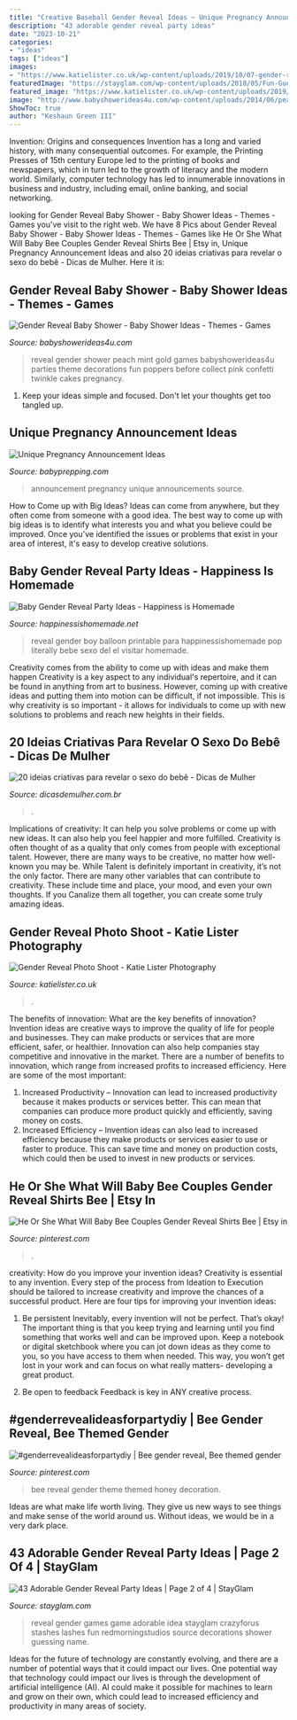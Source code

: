 ```yaml
---
title: "Creative Baseball Gender Reveal Ideas ~ Unique Pregnancy Announcement Ideas"
description: "43 adorable gender reveal party ideas"
date: "2023-10-21"
categories:
- "ideas"
tags: ["ideas"]
images:
- "https://www.katielister.co.uk/wp-content/uploads/2019/10/07-gender-reveal-photoshoot-autumn.jpg"
featuredImage: "https://stayglam.com/wp-content/uploads/2018/05/Fun-Guessing-Party-Game.jpg"
featured_image: "https://www.katielister.co.uk/wp-content/uploads/2019/10/07-gender-reveal-photoshoot-autumn.jpg"
image: "http://www.babyshowerideas4u.com/wp-content/uploads/2014/06/peach-mint-gold-gender-reveal-baby-shower.jpg"
ShowToc: true
author: "Keshaun Green III"
---
```



Invention: Origins and consequences
Invention has a long and varied history, with many consequential outcomes. For example, the Printing Presses of 15th century Europe led to the printing of books and newspapers, which in turn led to the growth of literacy and the modern world. Similarly, computer technology has led to innumerable innovations in business and industry, including email, online banking, and social networking.

	

		
looking for Gender Reveal Baby Shower - Baby Shower Ideas - Themes - Games you've visit to the right web. We have 8 Pics about Gender Reveal Baby Shower - Baby Shower Ideas - Themes - Games like He Or She What Will Baby Bee Couples Gender Reveal Shirts Bee | Etsy in, Unique Pregnancy Announcement Ideas and also 20 ideias criativas para revelar o sexo do bebê - Dicas de Mulher. Here it is:
		
    
## Gender Reveal Baby Shower - Baby Shower Ideas - Themes - Games

<img loading=lazy src="http://www.babyshowerideas4u.com/wp-content/uploads/2014/06/peach-mint-gold-gender-reveal-baby-shower.jpg" onerror="this.onerror=null;this.src='https://tse4.mm.bing.net/th?id=OIP.qeWQuLhAKKQq4PD0KwcYdAHaLH&amp;pid=15.1';" alt="Gender Reveal Baby Shower - Baby Shower Ideas - Themes - Games">

_Source: babyshowerideas4u.com_

>reveal gender shower peach mint gold games babyshowerideas4u parties theme decorations fun poppers before collect pink confetti twinkle cakes pregnancy. 

	

1. Keep your ideas simple and focused. Don't let your thoughts get too tangled up.

    
## Unique Pregnancy Announcement Ideas

<img loading=lazy src="http://www.babyprepping.com/wp-content/uploads/2018/01/6ef39b357e1aab04e283ccd310b38590.jpg" onerror="this.onerror=null;this.src='https://tse4.mm.bing.net/th?id=OIP.BWBJCy7P6zwNl0Eg4BPw3AHaJM&amp;pid=15.1';" alt="Unique Pregnancy Announcement Ideas">

_Source: babyprepping.com_

>announcement pregnancy unique announcements source. 

	

How to Come up with Big Ideas?
Ideas can come from anywhere, but they often come from someone with a good idea. The best way to come up with big ideas is to identify what interests you and what you believe could be improved. Once you've identified the issues or problems that exist in your area of interest, it's easy to develop creative solutions.

    
## Baby Gender Reveal Party Ideas - Happiness Is Homemade

<img loading=lazy src="https://www.happinessishomemade.net/wp-content/uploads/2016/05/Gender-Reveal-Party-Balloon-Bouquet-Boy-or-Girl.jpg" onerror="this.onerror=null;this.src='https://tse3.mm.bing.net/th?id=OIP.bOSsJlDCyPDU4PnOdk1iGgHaJ-&amp;pid=15.1';" alt="Baby Gender Reveal Party Ideas - Happiness is Homemade">

_Source: happinessishomemade.net_

>reveal gender boy balloon printable para happinessishomemade pop literally bebe sexo del el visitar homemade. 

	

Creativity comes from the ability to come up with ideas and make them happen
Creativity is a key aspect to any individual's repertoire, and it can be found in anything from art to business. However, coming up with creative ideas and putting them into motion can be difficult, if not impossible. This is why creativity is so important - it allows for individuals to come up with new solutions to problems and reach new heights in their fields.

    
## 20 Ideias Criativas Para Revelar O Sexo Do Bebê - Dicas De Mulher

<img loading=lazy src="http://www.dicasdemulher.com.br/wp-content/uploads/2015/10/revelar-sexo-do-bebe-15.jpg" onerror="this.onerror=null;this.src='https://tse3.mm.bing.net/th?id=OIP.hdW2z_hZBkF7_rvqI9O4mAHaE7&amp;pid=15.1';" alt="20 ideias criativas para revelar o sexo do bebê - Dicas de Mulher">

_Source: dicasdemulher.com.br_

>. 

	

Implications of creativity: It can help you solve problems or come up with new ideas. It can also help you feel happier and more fulfilled.
Creativity is often thought of as a quality that only comes from people with exceptional talent. However, there are many ways to be creative, no matter how well-known you may be. While Talent is definitely important in creativity, it’s not the only factor. There are many other variables that can contribute to creativity. These include time and place, your mood, and even your own thoughts. If you Canalize them all together, you can create some truly amazing ideas.

    
## Gender Reveal Photo Shoot - Katie Lister Photography

<img loading=lazy src="https://www.katielister.co.uk/wp-content/uploads/2019/10/07-gender-reveal-photoshoot-autumn.jpg" onerror="this.onerror=null;this.src='https://tse2.mm.bing.net/th?id=OIP.SjJY-URoBbUjfXFccqFXdwHaLH&amp;pid=15.1';" alt="Gender Reveal Photo Shoot - Katie Lister Photography">

_Source: katielister.co.uk_

>. 

	

The benefits of innovation: What are the key benefits of innovation?
Invention ideas are creative ways to improve the quality of life for people and businesses. They can make products or services that are more efficient, safer, or healthier. Innovation can also help companies stay competitive and innovative in the market. There are a number of benefits to innovation, which range from increased profits to increased efficiency. Here are some of the most important: 
1. Increased Productivity – Innovation can lead to increased productivity because it makes products or services better. This can mean that companies can produce more product quickly and efficiently, saving money on costs. 
2. Increased Efficiency – Invention ideas can also lead to increased efficiency because they make products or services easier to use or faster to produce. This can save time and money on production costs, which could then be used to invest in new products or services.

    
## He Or She What Will Baby Bee Couples Gender Reveal Shirts Bee | Etsy In

<img loading=lazy src="https://i.pinimg.com/736x/24/1c/16/241c1661eff4c5e1cdf23d097dc75a85.jpg" onerror="this.onerror=null;this.src='https://tse4.mm.bing.net/th?id=OIP.1ylmyBwdZ63mHpqfzZAXIgHaJ3&amp;pid=15.1';" alt="He Or She What Will Baby Bee Couples Gender Reveal Shirts Bee | Etsy in">

_Source: pinterest.com_

>. 

	

creativity: How do you improve your invention ideas?
Creativity is essential to any invention. Every step of the process from Ideation to Execution should be tailored to increase creativity and improve the chances of a successful product. Here are four tips for improving your invention ideas:
1. Be persistent
Inevitably, every invention will not be perfect. That’s okay! The important thing is that you keep trying and learning until you find something that works well and can be improved upon. Keep a notebook or digital sketchbook where you can jot down ideas as they come to you, so you have access to them when needed. This way, you won’t get lost in your work and can focus on what really matters- developing a great product.

2. Be open to feedback
Feedback is key in ANY creative process.

    
## #genderrevealideasforpartydiy | Bee Gender Reveal, Bee Themed Gender

<img loading=lazy src="https://i.pinimg.com/originals/a0/b3/de/a0b3ded5e7be3a67ec835f07df145433.jpg" onerror="this.onerror=null;this.src='https://tse1.mm.bing.net/th?id=OIP.x4CJ-NdSWA470CEDTOmU4gHaJ4&amp;pid=15.1';" alt="#genderrevealideasforpartydiy | Bee gender reveal, Bee themed gender">

_Source: pinterest.com_

>bee reveal gender theme themed honey decoration. 

	

Ideas are what make life worth living. They give us new ways to see things and make sense of the world around us. Without ideas, we would be in a very dark place.

    
## 43 Adorable Gender Reveal Party Ideas | Page 2 Of 4 | StayGlam

<img loading=lazy src="https://stayglam.com/wp-content/uploads/2018/05/Fun-Guessing-Party-Game.jpg" onerror="this.onerror=null;this.src='https://tse3.mm.bing.net/th?id=OIP.NFDsFHIfyWYOLCr9NLURmgHaHa&amp;pid=15.1';" alt="43 Adorable Gender Reveal Party Ideas | Page 2 of 4 | StayGlam">

_Source: stayglam.com_

>reveal gender games game adorable idea stayglam crazyforus stashes lashes fun redmorningstudios source decorations shower guessing name. 

	

Ideas for the future of technology are constantly evolving, and there are a number of potential ways that it could impact our lives. One potential way that technology could impact our lives is through the development of artificial intelligence (AI). AI could make it possible for machines to learn and grow on their own, which could lead to increased efficiency and productivity in many areas of society.

